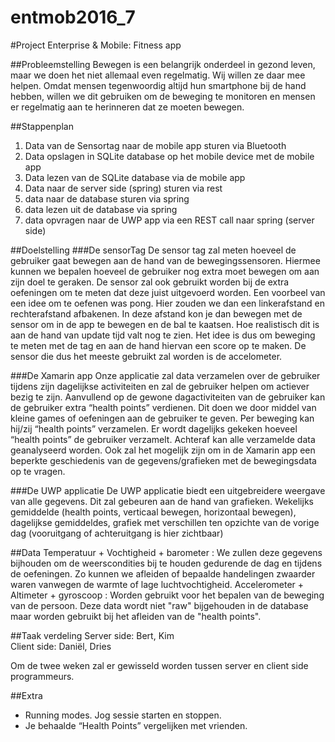# entmob2016_7
#Project Enterprise & Mobile: Fitness app

##Probleemstelling
Bewegen is een belangrijk onderdeel in gezond leven, maar we doen het niet allemaal even regelmatig. Wij willen ze daar mee helpen. Omdat mensen tegenwoordig altijd hun smartphone bij de hand hebben, willen we dit gebruiken om de beweging te monitoren en mensen er regelmatig aan te herinneren dat ze moeten bewegen.

##Stappenplan
1. Data van de Sensortag naar de mobile app sturen via Bluetooth
2. Data opslagen in SQLite database op het mobile device met de mobile app
3. Data lezen van de SQLite database via de mobile app
4. Data naar de server side (spring) sturen via rest
5. data naar de database sturen via spring
6. data lezen uit de database via spring
7. data opvragen naar de UWP app via een REST call naar spring (server side)

##Doelstelling
###De sensorTag
De sensor tag zal meten hoeveel de gebruiker gaat bewegen aan de hand van de bewegingssensoren. Hiermee kunnen we bepalen hoeveel de gebruiker nog extra moet bewegen om aan zijn doel te geraken. De sensor zal ook gebruikt worden bij de extra oefeningen om te meten dat deze juist uitgevoerd worden. Een voorbeel van een idee om te oefenen was pong. Hier zouden we dan een linkerafstand en rechterafstand afbakenen. In deze afstand kon je dan bewegen met de sensor om in de app te bewegen en de bal te kaatsen. Hoe realistisch dit is aan de hand van update tijd valt nog te zien. Het idee is dus om beweging te meten met de tag en aan de hand hiervan een score op te maken. De sensor die dus het meeste gebruikt zal worden is de accelometer.

###De Xamarin app
Onze applicatie zal data verzamelen over de gebruiker tijdens zijn dagelijkse activiteiten en zal de gebruiker helpen om actiever bezig te zijn. Aanvullend op de gewone dagactiviteiten van de gebruiker kan de gebruiker extra “health points” verdienen. Dit doen we door middel van kleine games of oefeningen aan de gebruiker te geven. Per beweging kan hij/zij “health points” verzamelen. Er wordt dagelijks gekeken hoeveel “health points” de gebruiker verzamelt. Achteraf kan alle verzamelde data geanalyseerd worden.
Ook zal het mogelijk zijn om in de Xamarin app een beperkte geschiedenis van de gegevens/grafieken met de bewegingsdata op te vragen.

###De UWP applicatie
De UWP applicatie biedt een uitgebreidere weergave van alle gegevens. Dit zal gebeuren aan de hand van grafieken. Wekelijks gemiddelde (health points, verticaal bewegen, horizontaal bewegen), dagelijkse gemiddeldes, grafiek met verschillen ten opzichte van de vorige dag (vooruitgang of achteruitgang is hier zichtbaar)

##Data
Temperatuur + Vochtigheid + barometer : We zullen deze gegevens bijhouden om de weerscondities bij te houden gedurende de dag en tijdens de oefeningen. Zo kunnen we afleiden of bepaalde handelingen zwaarder waren vanwegen de warmte of lage luchtvochtigheid.
Accelerometer + Altimeter + gyroscoop : Worden gebruikt voor het bepalen van de beweging van de persoon. Deze data wordt niet "raw" bijgehouden in de database maar worden gebruikt bij het afleiden van de "health points".

##Taak verdeling
Server side: Bert, Kim  
Client side: Daniël, Dries

Om de twee weken zal er gewisseld worden tussen server en client side programmeurs.

##Extra
<ul>
<li>Running modes. Jog sessie starten en stoppen.</li>
<li>Je behaalde “Health Points” vergelijken met vrienden.</li>
</ul>


